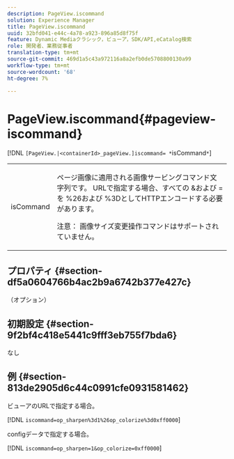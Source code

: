 ```yaml
---
description: PageView.iscommand
solution: Experience Manager
title: PageView.iscommand
uuid: 32bfd041-e44c-4a78-a923-896a85d8f75f
feature: Dynamic Mediaクラシック，ビューア，SDK/API,eCatalog検索
role: 開発者、業務従事者
translation-type: tm+mt
source-git-commit: 469d1a5c43a972116a8a2efb0de5708800130a99
workflow-type: tm+mt
source-wordcount: '68'
ht-degree: 7%

---
```



# PageView.iscommand{#pageview-iscommand}

[!DNL `[PageView.|<containerId>_pageView.]iscommand= *`isCommand`*`]

<table id="table_9E7BB12BF371419F88DD4D24EF04632C"> 
 <tbody> 
  <tr> 
   <td colname="col1"> <p> <span class="codeph"><span class="varname"> isCommand</span></span> </p> </td> 
   <td colname="col2"> <p> ページ画像に適用される画像サービングコマンド文字列です。 URLで指定する場合、すべての<span class="codeph"> &amp;</span>および<span class="codeph"> =</span>を<span class="codeph"> %26</span>および<span class="codeph"> %3D</span>としてHTTPエンコードする必要があります。 </p> <p> <p>注意： 画像サイズ変更操作コマンドはサポートされていません。 </p> </p> </td> 
  </tr> 
 </tbody> 
</table>

## プロパティ {#section-df5a0604766b4ac2b9a6742b377e427c}

（オプション）

## 初期設定 {#section-9f2bf4c418e5441c9fff3eb755f7bda6}

なし

## 例 {#section-813de2905d6c44c0991cfe0931581462}

ビューアのURLで指定する場合。

[!DNL `iscommand=op_sharpen%3d1%26op_colorize%3d0xff0000`]

configデータで指定する場合。

[!DNL `iscommand=op_sharpen=1&op_colorize=0xff0000`]
